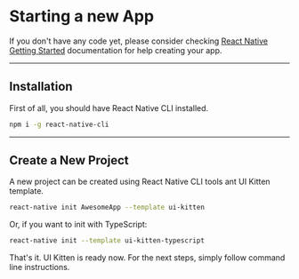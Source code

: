 # Starting a new App

If you don't have any code yet, please consider checking <a href="https://facebook.github.io/react-native/docs/getting-started" target="_blank">React Native Getting Started</a> documentation for help creating your app.

<hr>

## Installation

First of all, you should have React Native CLI installed.

```bash
npm i -g react-native-cli
```

<hr>

## Create a New Project

A new project can be created using React Native CLI tools ant UI Kitten template.

```bash
react-native init AwesomeApp --template ui-kitten
```

Or, if you want to init with TypeScript:
```bash
react-native init --template ui-kitten-typescript
```

That's it. UI Kitten is ready now. For the next steps, simply follow command line instructions.
